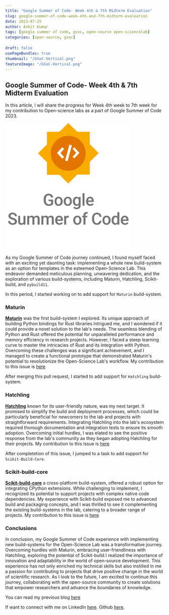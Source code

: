 ```yaml
---
title: "Google Summer of Code- Week 4th & 7th Midterm Evaluation"
slug: google-summer-of-code-week-4th-and-7th-midterm-evaluation
date: 2023-07-25
author: Ankit Kumar
tags: [google summer of code, gsoc, open-source open-sciencelab]
categories: [open-source, gsoc]
 
draft: false
usePageBundles: true
thumbnail: "/GSoC-Vertical.png"
featureImage: "/GSoC-Vertical.png"
---
```


## Google Summer of Code- Week 4th & 7th Midterm Evaluation
In this article, I will share the progress for Week 4th week to 7th week for my contribution to Open-science labs as a part of Google Summer of Code 2023.

 <img src="GSoC-Vertical.png" width="400">

As my Google Summer of Code journey continued, I found myself faced with an exciting yet daunting task: implementing a whole new build-system as an option for templates in the esteemed Open-Science Lab. This endeavor demanded meticulous planning, unwavering dedication, and the exploration of various build-systems, including Maturin, Hatchling, Scikit-build, and `pybuild11`.

In this period, I started working on to add support for `Maturin` build-system.

### Maturin 

[**Maturin**]() was the first build-system I explored. Its unique approach of building Python bindings for Rust libraries intrigued me, and I wondered if it could provide a novel solution to the lab's needs. The seamless blending of Python and Rust offered the potential for unparalleled performance and memory efficiency in research projects. However, I faced a steep learning curve to master the intricacies of Rust and its integration with Python. Overcoming these challenges was a significant achievement, and I managed to create a functional prototype that demonstrated Maturin's potential to revolutionize the Open-Science Lab's workflow. My contribution to this issue is [here](https://github.com/osl-incubator/scicookie/pull/152)

After merging this pull request, I started to add support for `Hatchling` build-system.

### Hatchling

[**Hatchling**]() known for its user-friendly nature, was my next target. It promised to simplify the build and deployment processes, which could be particularly beneficial for newcomers to the lab and projects with straightforward requirements. Integrating Hatchling into the lab's ecosystem required thorough documentation and integration tests to ensure its smooth adoption. Overcoming initial hurdles, I was elated to see the positive response from the lab's community as they began adopting Hatchling for their projects. My contribution to this issue is [here](https://github.com/osl-incubator/scicookie/pull/144)

After completetion of this issue, I jumped to a task to add support for `Scikit-Build-Core`.

### Scikit-build-core

[**Scikit-build-core**]() a cross-platform build-system, offered a robust option for integrating CPython extensions. While challenging to implement, I recognized its potential to support projects with complex native code dependencies. My experience with Scikit-build exposed me to advanced build and packaging concepts, and I was thrilled to see it complementing the existing build-systems in the lab, catering to a broader range of projects. My contribution to this issue is [here](https://github.com/osl-incubator/scicookie/pull/161)

### Conclusions

In conclusion, my Google Summer of Code experience with implementing new build-systems for the Open-Science Lab was a transformative journey. Overcoming hurdles with Maturin, embracing user-friendliness with Hatchling, exploring the potential of Scikit-build.I realized the importance of innovation and adaptability in the world of open-source development. This experience has not only enriched my technical skills but also instilled in me a passion for contributing to projects that drive positive change in the world of scientific research. As I look to the future, I am excited to continue this journey, collaborating with the open-source community to create solutions that empower researchers and advance the boundaries of knowledge.

You can read my previous blog [here](https://medium.com/@ayeankit)

If want to connect with me on LinkedIn [here](https://www.linkedin.com/in/ayeankit/). Github [here](https://github.com/ayeankit).
